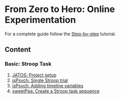 # From Zero to Hero: Online Experimentation
For a complete guide follow the [Step-by-step](jatosSetup.md) tutorial.

## Content

### Basic: Stroop Task
1. [JATOS: Project setup](jatosSetup.html)
2. [jsPsych: Single Stroop trial](singleStroopTrial.html)
3. [jsPsych: Adding timeline variables](timelineVariables.md)
4. [sweetPea: Create a Stroop task sequence](firstSweetPea.md)